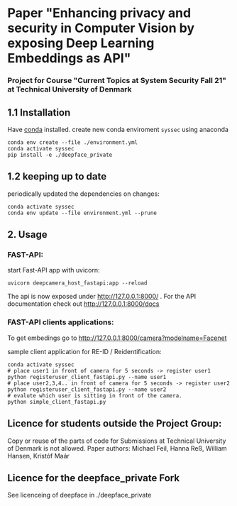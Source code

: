 # Paper "Enhancing privacy and security in Computer Vision by exposing Deep Learning Embeddings as API"
### Project for Course "Current Topics at System Security Fall 21" at Technical University of Denmark

## 1.1 Installation
Have [conda](https://docs.anaconda.com/anaconda/install/linux/) installed.
create new conda enviroment `syssec` using anaconda
```
conda env create --file ./environment.yml
conda activate syssec
pip install -e ./deepface_private
```

## 1.2 keeping up to date
periodically updated the dependencies on changes:
```
conda activate syssec
conda env update --file environment.yml --prune
```

## 2. Usage

### FAST-API:
start Fast-API app with uvicorn:
```
uvicorn deepcamera_host_fastapi:app --reload
```
The api is now exposed under http://127.0.0.1:8000/ . 
For the API documentation check out http://127.0.0.1:8000/docs


### FAST-API clients applications:
To get embedings go to http://127.0.0.1:8000/camera?modelname=Facenet

sample client application for RE-ID / Reidentification:
```
conda activate syssec
# place user1 in front of camera for 5 seconds -> register user1
python registeruser_client_fastapi.py --name user1 
# place user2,3,4.. in front of camera for 5 seconds -> register user2
python registeruser_client_fastapi.py --name user2 
# evalute which user is sitting in front of the camera.
python simple_client_fastapi.py
```

## Licence for students outside the Project Group:
Copy or reuse of the parts of code for Submissions at Technical University of Denmark is not allowed.
Paper authors: Michael Feil, Hanna Reß, William Hansen, Kristóf Maár 

## Licence for the deepface_private Fork
See licenceing of deepface in ./deepface_private
